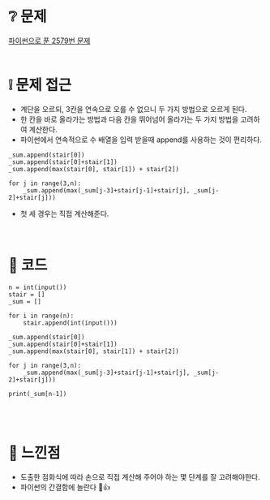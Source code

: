 # ❔ 문제
[파이썬으로 푼 2579번 문제](https://www.acmicpc.net/problem/2579)
<br />
<br />


# ❕ 문제 접근
- 계단을 오르되, 3칸을 연속으로 오를 수 없으니 두 가지 방법으로 오르게 된다.
- 한 칸을 바로 올라가는 방법과 다음 칸을 뛰어넘어 올라가는 두 가지 방법을 고려하여 계산한다.
- 파이썬에서 연속적으로 수 배열을 입력 받을때 append를 사용하는 것이 편리하다.
``` 
_sum.append(stair[0])
_sum.append(stair[0]+stair[1])
_sum.append(max(stair[0], stair[1]) + stair[2])

for j in range(3,n):
    _sum.append(max(_sum[j-3]+stair[j-1]+stair[j], _sum[j-2]+stair[j]))
```
- 첫 세 경우는 직접 계산해준다. 

<br />



# 🌱 코드

```
n = int(input())
stair = []
_sum = []

for i in range(n):
    stair.append(int(input()))

_sum.append(stair[0])
_sum.append(stair[0]+stair[1])
_sum.append(max(stair[0], stair[1]) + stair[2])

for j in range(3,n):
    _sum.append(max(_sum[j-3]+stair[j-1]+stair[j], _sum[j-2]+stair[j]))

print(_sum[n-1])
```

<br />
<br />

# 🍌 느낀점
- 도출한 점화식에 따라 손으로 직접 계산해 주어야 하는 몇 단계를 잘 고려해야한다.
- 파이썬의 간결함에 놀란다 😬👍